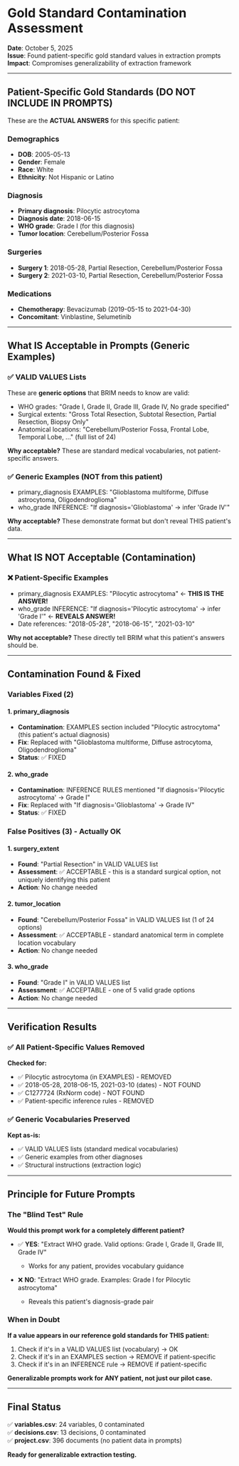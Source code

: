 # Gold Standard Contamination Assessment

**Date**: October 5, 2025  
**Issue**: Found patient-specific gold standard values in extraction prompts  
**Impact**: Compromises generalizability of extraction framework

---

## Patient-Specific Gold Standards (DO NOT INCLUDE IN PROMPTS)

These are the **ACTUAL ANSWERS** for this specific patient:

### Demographics
- **DOB**: 2005-05-13
- **Gender**: Female
- **Race**: White
- **Ethnicity**: Not Hispanic or Latino

### Diagnosis
- **Primary diagnosis**: Pilocytic astrocytoma
- **Diagnosis date**: 2018-06-15  
- **WHO grade**: Grade I (for this diagnosis)
- **Tumor location**: Cerebellum/Posterior Fossa

### Surgeries
- **Surgery 1**: 2018-05-28, Partial Resection, Cerebellum/Posterior Fossa
- **Surgery 2**: 2021-03-10, Partial Resection, Cerebellum/Posterior Fossa

### Medications
- **Chemotherapy**: Bevacizumab (2019-05-15 to 2021-04-30)
- **Concomitant**: Vinblastine, Selumetinib

---

## What IS Acceptable in Prompts (Generic Examples)

### ✅ VALID VALUES Lists
These are **generic options** that BRIM needs to know are valid:
- WHO grades: "Grade I, Grade II, Grade III, Grade IV, No grade specified"
- Surgical extents: "Gross Total Resection, Subtotal Resection, Partial Resection, Biopsy Only"
- Anatomical locations: "Cerebellum/Posterior Fossa, Frontal Lobe, Temporal Lobe, ..." (full list of 24)

**Why acceptable?** These are standard medical vocabularies, not patient-specific answers.

### ✅ Generic Examples (NOT from this patient)
- primary_diagnosis EXAMPLES: "Glioblastoma multiforme, Diffuse astrocytoma, Oligodendroglioma"
- who_grade INFERENCE: "If diagnosis='Glioblastoma' → infer 'Grade IV'"

**Why acceptable?** These demonstrate format but don't reveal THIS patient's data.

---

## What IS NOT Acceptable (Contamination)

### ❌ Patient-Specific Examples
- primary_diagnosis EXAMPLES: "Pilocytic astrocytoma" ← **THIS IS THE ANSWER!**
- who_grade INFERENCE: "If diagnosis='Pilocytic astrocytoma' → infer 'Grade I'" ← **REVEALS ANSWER!**
- Date references: "2018-05-28", "2018-06-15", "2021-03-10"

**Why not acceptable?** These directly tell BRIM what this patient's answers should be.

---

## Contamination Found & Fixed

### Variables Fixed (2)

#### 1. primary_diagnosis
- **Contamination**: EXAMPLES section included "Pilocytic astrocytoma" (this patient's actual diagnosis)
- **Fix**: Replaced with "Glioblastoma multiforme, Diffuse astrocytoma, Oligodendroglioma"
- **Status**: ✅ FIXED

#### 2. who_grade  
- **Contamination**: INFERENCE RULES mentioned "If diagnosis='Pilocytic astrocytoma' → Grade I"
- **Fix**: Replaced with "If diagnosis='Glioblastoma' → Grade IV"
- **Status**: ✅ FIXED

### False Positives (3) - Actually OK

#### 1. surgery_extent
- **Found**: "Partial Resection" in VALID VALUES list
- **Assessment**: ✅ ACCEPTABLE - this is a standard surgical option, not uniquely identifying this patient
- **Action**: No change needed

#### 2. tumor_location
- **Found**: "Cerebellum/Posterior Fossa" in VALID VALUES list (1 of 24 options)
- **Assessment**: ✅ ACCEPTABLE - standard anatomical term in complete location vocabulary
- **Action**: No change needed

#### 3. who_grade
- **Found**: "Grade I" in VALID VALUES list
- **Assessment**: ✅ ACCEPTABLE - one of 5 valid grade options
- **Action**: No change needed

---

## Verification Results

### ✅ All Patient-Specific Values Removed

**Checked for:**
- ✅ Pilocytic astrocytoma (in EXAMPLES) - REMOVED
- ✅ 2018-05-28, 2018-06-15, 2021-03-10 (dates) - NOT FOUND
- ✅ C1277724 (RxNorm code) - NOT FOUND
- ✅ Patient-specific inference rules - REMOVED

### ✅ Generic Vocabularies Preserved

**Kept as-is:**
- ✅ VALID VALUES lists (standard medical vocabularies)
- ✅ Generic examples from other diagnoses
- ✅ Structural instructions (extraction logic)

---

## Principle for Future Prompts

### The "Blind Test" Rule

**Would this prompt work for a completely different patient?**

- ✅ **YES**: "Extract WHO grade. Valid options: Grade I, Grade II, Grade III, Grade IV"
  - Works for any patient, provides vocabulary guidance

- ❌ **NO**: "Extract WHO grade. Examples: Grade I for Pilocytic astrocytoma"
  - Reveals this patient's diagnosis-grade pair

### When in Doubt

**If a value appears in our reference gold standards for THIS patient:**
1. Check if it's in a VALID VALUES list (vocabulary) → OK
2. Check if it's in an EXAMPLES section → REMOVE if patient-specific
3. Check if it's in an INFERENCE rule → REMOVE if patient-specific

**Generalizable prompts work for ANY patient, not just our pilot case.**

---

## Final Status

✅ **variables.csv**: 24 variables, 0 contaminated  
✅ **decisions.csv**: 13 decisions, 0 contaminated  
✅ **project.csv**: 396 documents (no patient data in prompts)

**Ready for generalizable extraction testing.**
